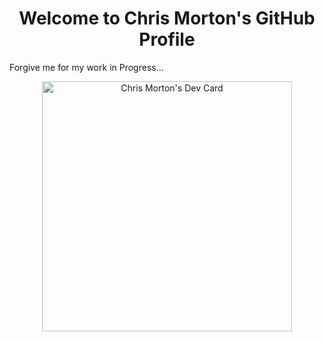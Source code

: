 <h1 align="center">Welcome to Chris Morton's GitHub Profile</h1>
Forgive me for my work in Progress...
<p align="center">
 <a href="https://app.daily.dev/Mortr0n"><img src="https://api.daily.dev/devcards/21cfad7c1e2a4162a5208a08af46b738.png?r=698" width="400" alt="Chris Morton's Dev Card"/></a> 
</p>

 
